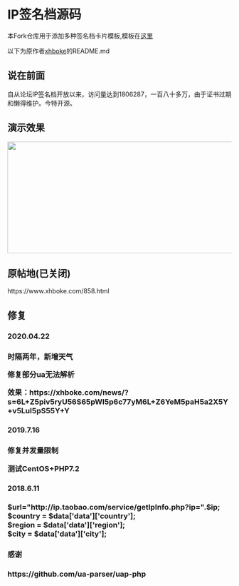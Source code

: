 # IP签名档源码
本Fork仓库用于添加多种签名档卡片模板,模板在[这里](https://github.com/zzyh1145/IPcard/tree/master/template)


以下为原作者[xhboke](https://github.com/xhboke)的README.md


<h2>说在前面</h2>
自从论坛IP签名档开放以来，访问量达到1806287，一百八十多万，由于证书过期和懒得维护。今特开源。
<h2>演示效果</h2>
<img src="https://i.loli.net/2019/07/16/5d2d5b1a11c8724579.png" alt="" width="550" height="250" class="alignnone size-full wp-image-862" />
<h2>原帖地(已关闭)</h2>
https://www.xhboke.com/858.html
<h2>修复</h2>
<h3>2020.04.22<h3>
<p>时隔两年，新增天气</p>
<p>修复部分ua无法解析</p>
<p>效果：https://xhboke.com/news/?s=6L+Z5piv5ryU56S65pWI5p6c77yM6L+Z6YeM5paH5a2X5Y+v5Lul5pS55Y+Y</p>
<h3>2019.7.16<h3>
<p>修复并发量限制</p>
<p>测试CentOS+PHP7.2</p>
<h3>2018.6.11<h3>
$url="http://ip.taobao.com/service/getIpInfo.php?ip=".$ip; <br>
$country = $data['data']['country']; <br>
$region = $data['data']['region']; <br>
$city = $data['data']['city'];
<h3>感谢<h3>
https://github.com/ua-parser/uap-php
